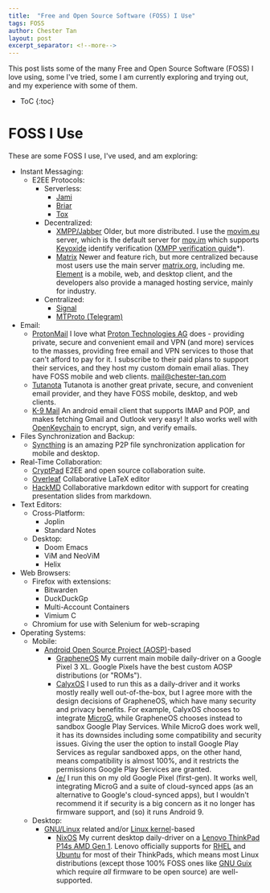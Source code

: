 ```yaml
---
title:  "Free and Open Source Software (FOSS) I Use"
tags: FOSS
author: Chester Tan
layout: post
excerpt_separator: <!--more-->
---
```


This post lists some of the many Free and Open Source Software \(FOSS\) I love using, some I've tried, some I am currently exploring and trying out, and my experience with some of them.

<!--more-->

* ToC
{:toc}

# FOSS I Use

These are some FOSS I use, I've used, and am exploring:

* Instant Messaging:
  * E2EE Protocols:
    * Serverless:
      * [Jami](https://jami.net)
      * [Briar](https://briarproject.org/)
      * [Tox](https://tox.chat/)
    * Decentralized:
      * [XMPP/Jabber](https://xmpp.org)
        Older, but more distributed. I use the [movim.eu](https://movim.eu) server, which is the default server for [mov.im](https:mov.im) which supports [Keyoxide](https://keyoxide.org) identify verification \([XMPP verification guide](https://keyoxide.org/guides/xmpp)*\).
      * [Matrix](https://matrix.org)
        Newer and feature rich, but more centralized because most users use the main server [matrix.org](https://matrix.org), including me. [Element](https://element.io) is a mobile, web, and desktop client, and the developers also provide a managed hosting service, mainly for industry.
    * Centralized:
      * [Signal](https://signal.org)
      * [MTProto \(Telegram\)](https://telegram.org)
* Email:
  * [ProtonMail](https://protonmail.com)
    I love what [Proton Technologies AG](https://en.wikipedia.org/wiki/Proton_Technologies) does - providing private, secure and convenient email and VPN \(and more\) services to the masses, providing free email and VPN services to those that can't afford to pay for it. I subscribe to their paid plans to support their services, and they host my custom domain email alias. They have FOSS mobile and web clients. [mail@chester-tan.com](mailto:mail@chester-tan.com)
  * [Tutanota](https://tutanota.com)
    Tutanota is another great private, secure, and convenient email provider, and they have FOSS mobile, desktop, and web clients. 
  * [K-9 Mail](https://k9mail.app/)
    An android email client that supports IMAP and POP, and makes fetching Gmail and Outlook very easy! It also works well with [OpenKeychain](https://www.openkeychain.org/) to encrypt, sign, and verify emails.
* Files Synchronization and Backup:
  * [Syncthing](https://syncthing.net) is an amazing P2P file synchronization application for mobile and desktop.
* Real-Time Collaboration:
  * [CryptPad](https://cryptpad.fr)
  E2EE and open source collaboration suite.
  * [Overleaf](https://overleaf.com)
  Collaborative LaTeX editor
  * [HackMD](https://hackmd.io)
  Collaborative markdown editor with support for creating presentation slides from markdown.
* Text Editors:
  * Cross-Platform:
    * Joplin
    * Standard Notes
  * Desktop:
    * Doom Emacs
    * ViM and NeoViM
    * Helix
* Web Browsers:
  * Firefox with extensions:
    * Bitwarden
    * DuckDuckGp
    * Multi-Account Containers
    * Vimium C
  * Chromium for use with Selenium for web-scraping
* Operating Systems:
  * Mobile:
    * [Android Open Source Project \(AOSP\)](https://source.android.com/)-based
      * [GrapheneOS](https://grapheneos.org)
      My current main mobile daily-driver on a Google Pixel 3 XL. Google Pixels have the best custom AOSP distributions (or \"ROMs\").
      * [CalyxOS](https://calyxos.org/)
      I used to run this as a daily-driver and it works mostly really well out-of-the-box, but I agree more with the design decisions of GrapheneOS, which have many security and privacy benefits. For example, CalyxOS chooses to integrate [MicroG](https://microg.org/), while GrapheneOS chooses instead to sandbox Google Play Services. While MicroG does work well, it has its downsides including some compatibility and security issues. Giving the user the option to install Google Play Services as regular sandboxed apps, on the other hand, means compatibility is almost 100%, and it restricts the permissions Google Play Services are granted. 
      * [/e/](https://e.foundation/)
      I run this on my old Google Pixel \(first-gen\). It works well, integrating MicroG and a suite of cloud-synced apps (as an alternative to Google's cloud-synced apps), but I wouldn't recommend it if security is a big concern as it no longer has firmware support, and \(so\) it runs Android 9. 
  * Desktop:
    * [GNU/Linux](https://en.wikipedia.org/wiki/Linux) related and/or [Linux kernel](https://en.wikipedia.org/wiki/Linux_kernel)-based
      * [NixOS](https://nixos.org)
      My current desktop daily-driver on a [Lenovo ThinkPad P14s AMD Gen 1](https://www.lenovo.com/sg/en/laptops/thinkpad/thinkpad-p-series/P14s-AMD-G1/p/22WSP144SA1). Lenovo officially supports for [RHEL](https://www.redhat.com/en/technologies/linux-platforms/enterprise-linux) and [Ubuntu](https://ubuntu.com/) for most of their ThinkPads, which means most Linux distributions \(except those 100% FOSS ones like [GNU Guix](http://guix.gnu.org/) which require *all* firmware to be open source\) are well-supported.
